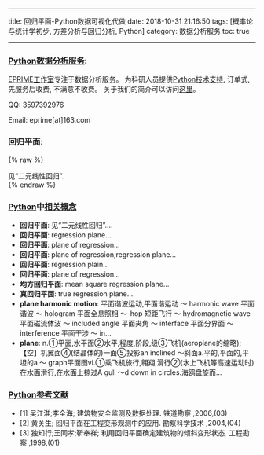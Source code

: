 
---
title: 回归平面-Python数据可视化代做
date: 2018-10-31 21:16:50
tags: [概率论与统计学初步, 方差分析与回归分析, Python]
category: 数据分析服务
toc: true

---



<span></span>
<!-- more -->

### [Python](/tags/Python/)[数据分析服务](/categories/数据分析服务/):
[EPRIME工作室](http://eprime.cn/)专注于数据分析服务。
为科研人员提供[Python技术支持](http://eprime.cn/2018/08/18/EPRIME工作室Python代做服务详情/), 订单式, 先服务后收费, 不满意不收费。
关于我们的简介可以访问[这里](http://eprime.cn/2018/08/17/关于EPRIME工作室/)。

QQ: 3597392976

Email: eprime[at]163.com



### 回归平面:

{% raw %}
<div class="p1">见“二元线性回归”.</div>
{% endraw %}



### [Python](/tags/Python/)中[相关概念](/categories/数据分析服务)

- **回归平面**: 见“二元线性回归”....
- **回归平面**: regression plane...
- **回归平面**: plane of regression...
- **回归平面**: plane of regression,regression plane...
- **回归平面**: regression plain...
- **回归平面**: plane of regression...
- **均方回归平面**: mean square regression plane...
- **真回归平面**: true regression plane...
- **plane harmonic motion**: 平面谐波运动,平面谐运动 ～ harmonic wave 平面谐波 ～ hologram 平面全息照相 ～-hop 短距飞行 ～ hydromagnetic wave 平面磁流体波 ～ included angle 平面夹角 ～ interface 平面分界面 ～ interference 平面干涉 ～ in...
- **plane**: n.①平面,水平面②水平,程度,阶段,级③飞机(aeroplane的缩略);【空】机翼面④(结晶体的)一面⑤投影an inclined ～斜面a.平的,平面的,平坦的a ～ graph平面图vi.①乘飞机旅行,翱翔,滑行②(水上飞机等高速运动时)在水面滑行,在水面上掠过A gull ～d down in circles.海鸥盘旋而...


### [Python](/tags/Python/)[参考文献](/categories/数据分析服务/)

- [1]  吴江淮;李全海; 建筑物安全监测及数据处理. 铁道勘察 ,2006,(03)
- [2]  黄关生; 回归平面在工程变形观测中的应用. 勘察科学技术 ,2004,(04)
- [3]  独知行;王同孝;靳奉祥; 利用回归平面确定建筑物的倾斜变形状态. 工程勘察 ,1998,(01)




